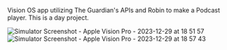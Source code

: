 Vision OS app utilizing The Guardian's APIs and Robin to make a Podcast player. This is a day project.

![Simulator Screenshot - Apple Vision Pro - 2023-12-29 at 18 51 57](https://github.com/iUsmanN-Guardian/podcasts-vos/assets/107039878/17078f73-693d-4c70-adb0-9f95d7b25ee6)
![Simulator Screenshot - Apple Vision Pro - 2023-12-29 at 18 57 43](https://github.com/iUsmanN-Guardian/podcasts-vos/assets/107039878/4fa36032-a7dc-475d-967c-315d42d98997)
